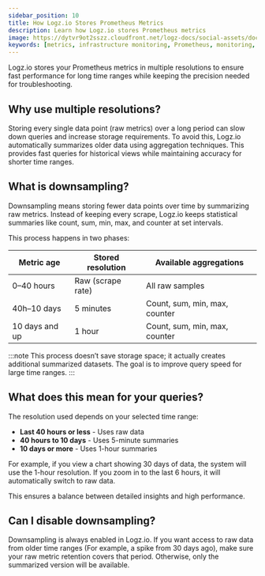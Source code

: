 ```yaml
---
sidebar_position: 10
title: How Logz.io Stores Prometheus Metrics
description: Learn how Logz.io stores Prometheus metrics
image: https://dytvr9ot2sszz.cloudfront.net/logz-docs/social-assets/docs-social.jpg
keywords: [metrics, infrastructure monitoring, Prometheus, monitoring, observability, logz.io, downsampling, data retention, query performance]
---
```


Logz.io stores your Prometheus metrics in multiple resolutions to ensure fast performance for long time ranges while keeping the precision needed for troubleshooting.

## Why use multiple resolutions?

Storing every single data point (raw metrics) over a long period can slow down queries and increase storage requirements. To avoid this, Logz.io automatically summarizes older data using aggregation techniques. This provides fast queries for historical views while maintaining accuracy for shorter time ranges.

## What is downsampling?

Downsampling means storing fewer data points over time by summarizing raw metrics. Instead of keeping every scrape, Logz.io keeps statistical summaries like count, sum, min, max, and counter at set intervals.

This process happens in two phases:


| Metric age | Stored resolution | Available aggregations |
|    --    |      --      |        --        |
| 0–40 hours | Raw (scrape rate)	| All raw samples |
| 40h–10 days | 5 minutes | Count, sum, min, max, counter |
| 10 days and up | 1 hour | Count, sum, min, max, counter |

:::note
This process doesn’t save storage space; it actually creates additional summarized datasets. The goal is to improve query speed for large time ranges.
:::

## What does this mean for your queries?

The resolution used depends on your selected time range:

* **Last 40 hours or less** - Uses raw data
* **40 hours to 10 days** - Uses 5-minute summaries
* **10 days or more** - Uses 1-hour summaries

For example, if you view a chart showing 30 days of data, the system will use the 1-hour resolution. If you zoom in to the last 6 hours, it will automatically switch to raw data.

This ensures a balance between detailed insights and high performance.

## Can I disable downsampling?

Downsampling is always enabled in Logz.io. If you want access to raw data from older time ranges (For example, a spike from 30 days ago), make sure your raw metric retention covers that period. Otherwise, only the summarized version will be available.